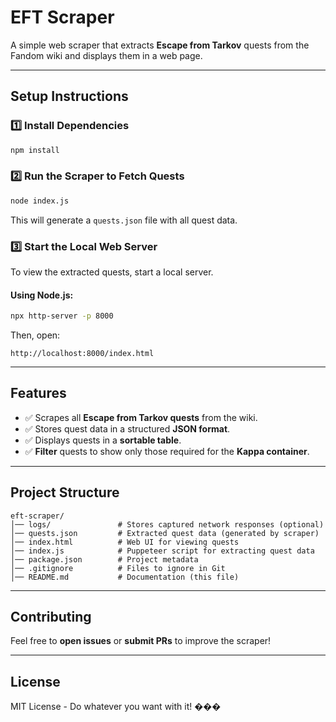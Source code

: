 # EFT Scraper

A simple web scraper that extracts **Escape from Tarkov** quests from the Fandom wiki and displays them in a web page.

---

## Setup Instructions

### 1️⃣ Install Dependencies

```sh
npm install
```

### 2️⃣ Run the Scraper to Fetch Quests

```sh
node index.js
```

This will generate a `quests.json` file with all quest data.

### 3️⃣ Start the Local Web Server

To view the extracted quests, start a local server.

#### Using Node.js:

```sh
npx http-server -p 8000
```

Then, open:

```
http://localhost:8000/index.html
```

---

## Features

- ✅ Scrapes all **Escape from Tarkov quests** from the wiki.
- ✅ Stores quest data in a structured **JSON format**.
- ✅ Displays quests in a **sortable table**.
- ✅ **Filter** quests to show only those required for the **Kappa container**.

---

## Project Structure

```
eft-scraper/
│── logs/               # Stores captured network responses (optional)
│── quests.json         # Extracted quest data (generated by scraper)
│── index.html          # Web UI for viewing quests
│── index.js            # Puppeteer script for extracting quest data
│── package.json        # Project metadata
│── .gitignore          # Files to ignore in Git
│── README.md           # Documentation (this file)
```

---

## Contributing

Feel free to **open issues** or **submit PRs** to improve the scraper!

---

## License

MIT License - Do whatever you want with it! ���
